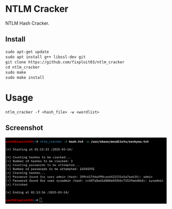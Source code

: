 # NTLM Cracker

NTLM Hash Cracker.

## Install

```
sudo apt-get update
sudo apt install g++ libssl-dev git
git clone https://github.com/fixploit03/ntlm_cracker
cd ntlm_cracker
sudo make
sudo make install
```

# Usage

```
ntlm_cracker -f <hash_file> -w <wordlist>
```

## Screenshot

![](https://github.com/fixploit03/ntlm_cracker/blob/main/ss_ntlm_cracker.png)

